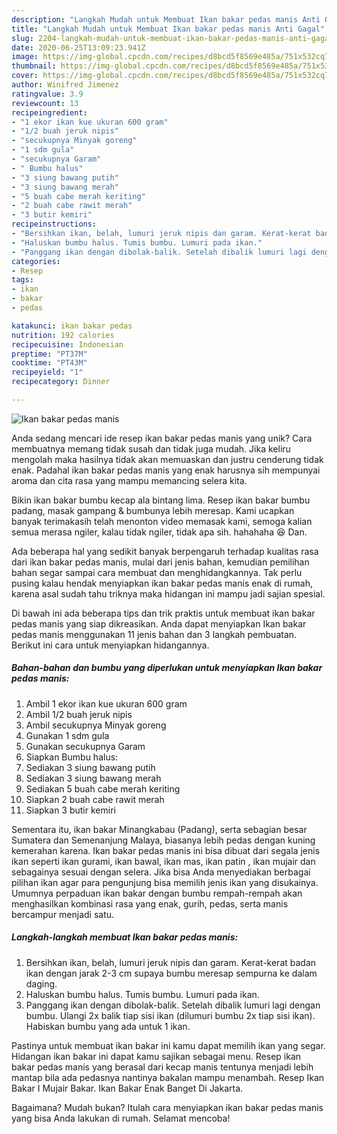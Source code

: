 ```yaml
---
description: "Langkah Mudah untuk Membuat Ikan bakar pedas manis Anti Gagal"
title: "Langkah Mudah untuk Membuat Ikan bakar pedas manis Anti Gagal"
slug: 2204-langkah-mudah-untuk-membuat-ikan-bakar-pedas-manis-anti-gagal
date: 2020-06-25T13:09:23.941Z
image: https://img-global.cpcdn.com/recipes/d8bcd5f8569e485a/751x532cq70/ikan-bakar-pedas-manis-foto-resep-utama.jpg
thumbnail: https://img-global.cpcdn.com/recipes/d8bcd5f8569e485a/751x532cq70/ikan-bakar-pedas-manis-foto-resep-utama.jpg
cover: https://img-global.cpcdn.com/recipes/d8bcd5f8569e485a/751x532cq70/ikan-bakar-pedas-manis-foto-resep-utama.jpg
author: Winifred Jimenez
ratingvalue: 3.9
reviewcount: 13
recipeingredient:
- "1 ekor ikan kue ukuran 600 gram"
- "1/2 buah jeruk nipis"
- "secukupnya Minyak goreng"
- "1 sdm gula"
- "secukupnya Garam"
- " Bumbu halus"
- "3 siung bawang putih"
- "3 siung bawang merah"
- "5 buah cabe merah keriting"
- "2 buah cabe rawit merah"
- "3 butir kemiri"
recipeinstructions:
- "Bersihkan ikan, belah, lumuri jeruk nipis dan garam. Kerat-kerat badan ikan dengan jarak 2-3 cm supaya bumbu meresap sempurna ke dalam daging."
- "Haluskan bumbu halus. Tumis bumbu. Lumuri pada ikan."
- "Panggang ikan dengan dibolak-balik. Setelah dibalik lumuri lagi dengan bumbu. Ulangi 2x balik tiap sisi ikan (dilumuri bumbu 2x tiap sisi ikan). Habiskan bumbu yang ada untuk 1 ikan."
categories:
- Resep
tags:
- ikan
- bakar
- pedas

katakunci: ikan bakar pedas 
nutrition: 192 calories
recipecuisine: Indonesian
preptime: "PT37M"
cooktime: "PT43M"
recipeyield: "1"
recipecategory: Dinner

---
```



![Ikan bakar pedas manis](https://img-global.cpcdn.com/recipes/d8bcd5f8569e485a/751x532cq70/ikan-bakar-pedas-manis-foto-resep-utama.jpg)

Anda sedang mencari ide resep ikan bakar pedas manis yang unik? Cara membuatnya memang tidak susah dan tidak juga mudah. Jika keliru mengolah maka hasilnya tidak akan memuaskan dan justru cenderung tidak enak. Padahal ikan bakar pedas manis yang enak harusnya sih mempunyai aroma dan cita rasa yang mampu memancing selera kita.

Bikin ikan bakar bumbu kecap ala bintang lima. Resep ikan bakar bumbu padang, masak gampang &amp; bumbunya lebih meresap. Kami ucapkan banyak terimakasih telah menonton video memasak kami, semoga kalian semua merasa ngiler, kalau tidak ngiler, tidak apa sih. hahahaha 😆 Dan.

Ada beberapa hal yang sedikit banyak berpengaruh terhadap kualitas rasa dari ikan bakar pedas manis, mulai dari jenis bahan, kemudian pemilihan bahan segar sampai cara membuat dan menghidangkannya. Tak perlu pusing kalau hendak menyiapkan ikan bakar pedas manis enak di rumah, karena asal sudah tahu triknya maka hidangan ini mampu jadi sajian spesial.


Di bawah ini ada beberapa tips dan trik praktis untuk membuat ikan bakar pedas manis yang siap dikreasikan. Anda dapat menyiapkan Ikan bakar pedas manis menggunakan 11 jenis bahan dan 3 langkah pembuatan. Berikut ini cara untuk menyiapkan hidangannya.

<!--inarticleads1-->

##### Bahan-bahan dan bumbu yang diperlukan untuk menyiapkan Ikan bakar pedas manis:

1. Ambil 1 ekor ikan kue ukuran 600 gram
1. Ambil 1/2 buah jeruk nipis
1. Ambil secukupnya Minyak goreng
1. Gunakan 1 sdm gula
1. Gunakan secukupnya Garam
1. Siapkan  Bumbu halus:
1. Sediakan 3 siung bawang putih
1. Sediakan 3 siung bawang merah
1. Sediakan 5 buah cabe merah keriting
1. Siapkan 2 buah cabe rawit merah
1. Siapkan 3 butir kemiri


Sementara itu, ikan bakar Minangkabau (Padang), serta sebagian besar Sumatera dan Semenanjung Malaya, biasanya lebih pedas dengan kuning kemerahan karena. Ikan bakar pedas manis ini bisa dibuat dari segala jenis ikan seperti ikan gurami, ikan bawal, ikan mas, ikan patin , ikan mujair dan sebagainya sesuai dengan selera. Jika bisa Anda menyediakan berbagai pilihan ikan agar para pengunjung bisa memilih jenis ikan yang disukainya. Umumnya perpaduan ikan bakar dengan bumbu rempah-rempah akan menghasilkan kombinasi rasa yang enak, gurih, pedas, serta manis bercampur menjadi satu. 

<!--inarticleads2-->

##### Langkah-langkah membuat Ikan bakar pedas manis:

1. Bersihkan ikan, belah, lumuri jeruk nipis dan garam. Kerat-kerat badan ikan dengan jarak 2-3 cm supaya bumbu meresap sempurna ke dalam daging.
1. Haluskan bumbu halus. Tumis bumbu. Lumuri pada ikan.
1. Panggang ikan dengan dibolak-balik. Setelah dibalik lumuri lagi dengan bumbu. Ulangi 2x balik tiap sisi ikan (dilumuri bumbu 2x tiap sisi ikan). Habiskan bumbu yang ada untuk 1 ikan.


Pastinya untuk membuat ikan bakar ini kamu dapat memilih ikan yang segar. Hidangan ikan bakar ini dapat kamu sajikan sebagai menu. Resep ikan bakar pedas manis yang berasal dari kecap manis tentunya menjadi lebih mantap bila ada pedasnya nantinya bakalan mampu menambah. Resep Ikan Bakar I Mujair Bakar. Ikan Bakar Enak Banget Di Jakarta. 

Bagaimana? Mudah bukan? Itulah cara menyiapkan ikan bakar pedas manis yang bisa Anda lakukan di rumah. Selamat mencoba!
